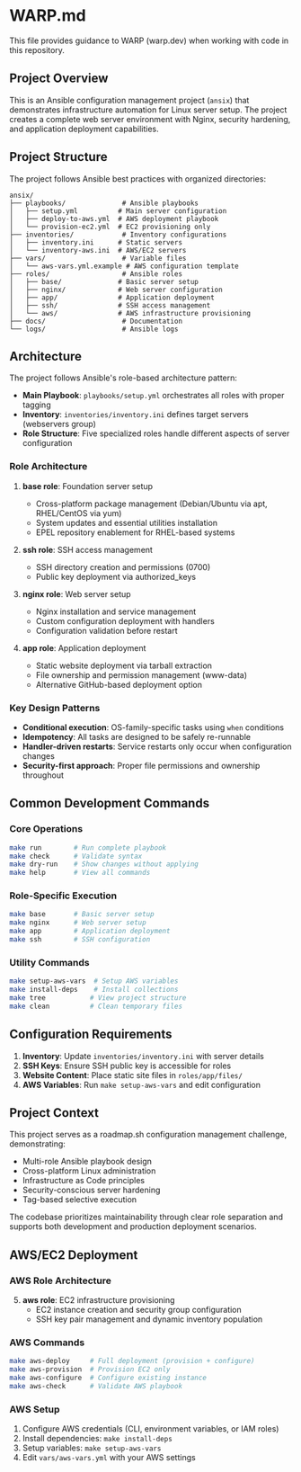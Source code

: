 # WARP.md

This file provides guidance to WARP (warp.dev) when working with code in this repository.

## Project Overview

This is an Ansible configuration management project (`ansix`) that demonstrates infrastructure automation for Linux server setup. The project creates a complete web server environment with Nginx, security hardening, and application deployment capabilities.

## Project Structure

The project follows Ansible best practices with organized directories:

```
ansix/
├── playbooks/              # Ansible playbooks
│   ├── setup.yml          # Main server configuration
│   ├── deploy-to-aws.yml  # AWS deployment playbook
│   └── provision-ec2.yml  # EC2 provisioning only
├── inventories/            # Inventory configurations
│   ├── inventory.ini      # Static servers
│   └── inventory-aws.ini  # AWS/EC2 servers
├── vars/                   # Variable files
│   └── aws-vars.yml.example # AWS configuration template
├── roles/                  # Ansible roles
│   ├── base/              # Basic server setup
│   ├── nginx/             # Web server configuration
│   ├── app/               # Application deployment
│   ├── ssh/               # SSH access management
│   └── aws/               # AWS infrastructure provisioning
├── docs/                   # Documentation
└── logs/                   # Ansible logs
```

## Architecture

The project follows Ansible's role-based architecture pattern:

- **Main Playbook**: `playbooks/setup.yml` orchestrates all roles with proper tagging
- **Inventory**: `inventories/inventory.ini` defines target servers (webservers group)
- **Role Structure**: Five specialized roles handle different aspects of server configuration
  
### Role Architecture

1. **base role**: Foundation server setup
   - Cross-platform package management (Debian/Ubuntu via apt, RHEL/CentOS via yum)
   - System updates and essential utilities installation
   - EPEL repository enablement for RHEL-based systems

2. **ssh role**: SSH access management
   - SSH directory creation and permissions (0700)
   - Public key deployment via authorized_keys

3. **nginx role**: Web server setup
   - Nginx installation and service management
   - Custom configuration deployment with handlers
   - Configuration validation before restart

4. **app role**: Application deployment
   - Static website deployment via tarball extraction
   - File ownership and permission management (www-data)
   - Alternative GitHub-based deployment option

### Key Design Patterns

- **Conditional execution**: OS-family-specific tasks using `when` conditions
- **Idempotency**: All tasks are designed to be safely re-runnable
- **Handler-driven restarts**: Service restarts only occur when configuration changes
- **Security-first approach**: Proper file permissions and ownership throughout

## Common Development Commands

### Core Operations
```bash
make run        # Run complete playbook
make check      # Validate syntax
make dry-run    # Show changes without applying
make help       # View all commands
```

### Role-Specific Execution
```bash
make base       # Basic server setup
make nginx      # Web server setup
make app        # Application deployment
make ssh        # SSH configuration
```

### Utility Commands
```bash
make setup-aws-vars  # Setup AWS variables
make install-deps    # Install collections
make tree           # View project structure
make clean          # Clean temporary files
```

## Configuration Requirements

1. **Inventory**: Update `inventories/inventory.ini` with server details
2. **SSH Keys**: Ensure SSH public key is accessible for roles
3. **Website Content**: Place static site files in `roles/app/files/`
4. **AWS Variables**: Run `make setup-aws-vars` and edit configuration

## Project Context

This project serves as a roadmap.sh configuration management challenge, demonstrating:
- Multi-role Ansible playbook design
- Cross-platform Linux administration
- Infrastructure as Code principles
- Security-conscious server hardening
- Tag-based selective execution

The codebase prioritizes maintainability through clear role separation and supports both development and production deployment scenarios.

## AWS/EC2 Deployment

### AWS Role Architecture

5. **aws role**: EC2 infrastructure provisioning
   - EC2 instance creation and security group configuration
   - SSH key pair management and dynamic inventory population

### AWS Commands

```bash
make aws-deploy     # Full deployment (provision + configure)
make aws-provision  # Provision EC2 only
make aws-configure  # Configure existing instance
make aws-check      # Validate AWS playbook
```

### AWS Setup

1. Configure AWS credentials (CLI, environment variables, or IAM roles)
2. Install dependencies: `make install-deps`
3. Setup variables: `make setup-aws-vars`
4. Edit `vars/aws-vars.yml` with your AWS settings
